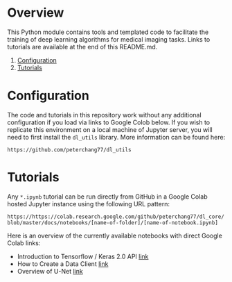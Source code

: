 # Overview

This Python module contains tools and templated code to facilitate the training of deep learning algorithms for medical imaging tasks. Links to tutorials are available at the end of this README.md. 

1. [Configuration](#configuration) 
2. [Tutorials](#tutorials) 

# Configuration 

The code and tutorials in this repository work without any additional configuration if you load via links to Google Colob below. If you wish to replicate this environment on a local machine of Jupyter server, you will need to first install the `dl_utils` library. More information can be found here:

`https://github.com/peterchang77/dl_utils`

# Tutorials

Any `*.ipynb` tutorial can be run directly from GitHub in a Google Colab hosted Jupyter instance using the following URL pattern:

`https://https://colab.research.google.com/github/peterchang77/dl_core/blob/master/docs/notebooks/[name-of-folder]/[name-of-notebook.ipynb]`

Here is an overview of the currently available notebooks with direct Google Colab links:

* Introduction to Tensorflow / Keras 2.0 API [link](https://bit.ly/36gRxyG) 
* How to Create a Data Client [link](https://bit.ly/2G9ufQr) 
* Overview of U-Net [link](https://bit.ly/2RwJ2de)